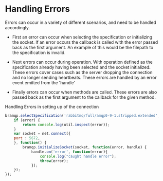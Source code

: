 # Handling Errors

Errors can occur in a variety of different scenarios, and need to be handled accordingly.

- First an error can occur when selecting the specification or initializing the socket. If an error occurs the callback is called with the error passed back as the first argument. An example of this would be the filepath to the specification is invalid.

- Next errors can occur during operation. With operation defined as the specification already having been selected and the socket initialized. These errors cover cases such as the server dropping the connection and no longer sending heartbeats. These errors are handled by an error event emitted from the 'handle'

- Finally errors can occur when methods are called. These errors are also passed back as the first argument to the callback for the given method.

Handling Errors in setting up of the connection
```javascript
bramqp.selectSpecification('rabbitmq/full/amqp0-9-1.stripped.extended', function(error) {
    if (error) {
        return console.log(util.inspect(error));
    }
    var socket = net.connect({
    port : 5672,
    }, function() {
        bramqp.initializeSocket(socket, function(error, handle) {
            handle.on('error', function(error){
                console.log("caught handle error");
                throw(error);
            });
    });
});
```
